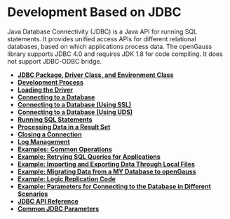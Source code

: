 # Development Based on JDBC<a name="EN-US_TOPIC_0289899900"></a>

Java Database Connectivity \(JDBC\) is a Java API for running SQL statements. It provides unified access APIs for different relational databases, based on which applications process data. The openGauss library supports JDBC 4.0 and requires JDK 1.8 for code compiling. It does not support JDBC-ODBC bridge.

-   **[JDBC Package, Driver Class, and Environment Class](jdbc-package-driver-class-and-environment-class.md)**  
-   **[Development Process](development-process.md)**  
-   **[Loading the Driver](loading-the-driver.md)**  
-   **[Connecting to a Database](connecting-to-a-database-1.md)**  
-   **[Connecting to a Database \(Using SSL\)](connecting-to-a-database-(using-ssl).md)**  
-   **[Connecting to a Database \(Using UDS\)](connecting-to-a-database-using-uds.md)**
-   **[Running SQL Statements](running-sql-statements.md)**  
-   **[Processing Data in a Result Set](processing-data-in-a-result-set.md)**  
-   **[Closing a Connection](closing-a-connection.md)**  
-   **[Log Management](log-management.md)**  
-   **[Examples: Common Operations](examples-common-operations.md)**  
-   **[Example: Retrying SQL Queries for Applications](example-retrying-sql-queries-for-applications.md)**  
-   **[Example: Importing and Exporting Data Through Local Files](example-importing-and-exporting-data-through-local-files.md)**  
-   **[Example: Migrating Data from a MY Database to openGauss](example-migrating-data-from-a-my-database-to-opengauss.md)**  
-   **[Example: Logic Replication Code](example-logic-replication-code.md)**  
-   **[Example: Parameters for Connecting to the Database in Different Scenarios](example-parameters-for-connecting-to-the-database-in-different-scenarios.md)**  
-   **[JDBC API Reference](jdbc-api-reference.md)**  
-   **[Common JDBC Parameters](common-jdbc-parameters.md)**

